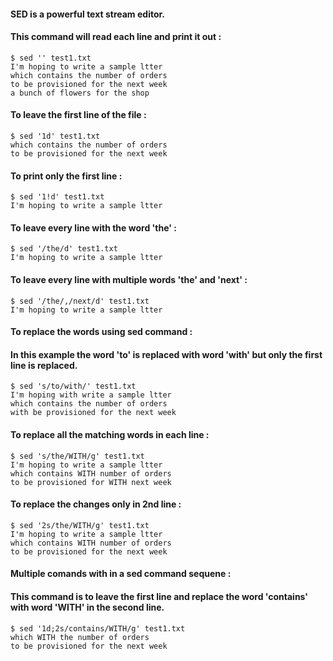#### SED is a powerful text stream editor.

#### This command will read each line and print it out :
```
$ sed '' test1.txt 
I'm hoping to write a sample ltter
which contains the number of orders 
to be provisioned for the next week
a bunch of flowers for the shop
```
#### To leave the first line of the file :
```
$ sed '1d' test1.txt
which contains the number of orders 
to be provisioned for the next week
```
#### To print only the first line :
```
$ sed '1!d' test1.txt
I'm hoping to write a sample ltter
```
#### To leave every line with the word 'the' :
```
$ sed '/the/d' test1.txt
I'm hoping to write a sample ltter
```
#### To leave every line with multiple words 'the' and 'next' :
```
$ sed '/the/,/next/d' test1.txt
I'm hoping to write a sample ltter
```
#### To replace the words using sed command :
#### In this example the word 'to' is replaced with word 'with' but only the first line is replaced.
```
$ sed 's/to/with/' test1.txt
I'm hoping with write a sample ltter
which contains the number of orders 
with be provisioned for the next week
```
#### To replace all the matching words in each line :
```
$ sed 's/the/WITH/g' test1.txt
I'm hoping to write a sample ltter
which contains WITH number of orders 
to be provisioned for WITH next week
```
#### To replace the changes only in 2nd line :
```
$ sed '2s/the/WITH/g' test1.txt
I'm hoping to write a sample ltter
which contains WITH number of orders 
to be provisioned for the next week
```
#### Multiple comands with in a sed command sequene :
#### This command is to leave the first line and replace the word 'contains' with word 'WITH' in the second line.
```
$ sed '1d;2s/contains/WITH/g' test1.txt
which WITH the number of orders 
to be provisioned for the next week
```

